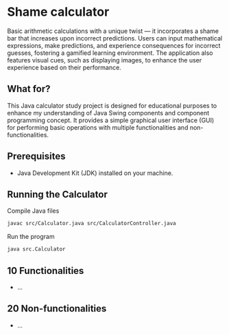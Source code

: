 # Shame calculator

Basic arithmetic calculations with a unique twist — it incorporates a shame bar that increases upon incorrect predictions. Users can input mathematical expressions, make predictions, and experience consequences for incorrect guesses, fostering a gamified learning environment. The application also features visual cues, such as displaying images, to enhance the user experience based on their performance.

## What for? 

This Java calculator study project is designed for educational purposes to enhance my understanding of Java Swing components and component programming concept. It provides a simple graphical user interface (GUI) for performing basic operations with multiple functionalities and non-functionalities.

## Prerequisites

- Java Development Kit (JDK) installed on your machine.

## Running the Calculator
Compile Java files
```bash
javac src/Calculator.java src/CalculatorController.java
```
Run the program
```bash
java src.Calculator
```

## 10 Functionalities
- ...

## 20 Non-functionalities
- ...

